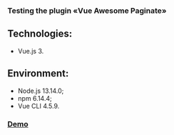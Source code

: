 ### Testing the plugin «Vue Awesome Paginate» ###

## Technologies: ##
* Vue.js 3.

## Environment: ##
* Node.js 13.14.0;
* npm 6.14.4;
* Vue CLI 4.5.9.

### [Demo](https://billizane.github.io/vue-awesome-paginate) ###
